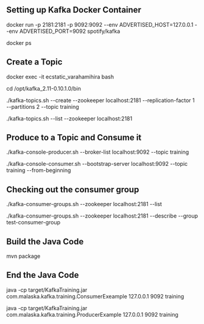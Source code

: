
## Setting up Kafka Docker Container
docker run -p 2181:2181 -p 9092:9092 --env ADVERTISED_HOST=127.0.0.1 --env ADVERTISED_PORT=9092 spotify/kafka

docker ps

## Create a Topic
docker exec -it ecstatic_varahamihira bash

cd /opt/kafka_2.11-0.10.1.0/bin

./kafka-topics.sh --create --zookeeper localhost:2181 --replication-factor 1 --partitions 2 --topic training

./kafka-topics.sh --list --zookeeper localhost:2181

## Produce to a Topic and Consume it
./kafka-console-producer.sh --broker-list localhost:9092 --topic training

./kafka-console-consumer.sh --bootstrap-server localhost:9092 --topic training --from-beginning

## Checking out the consumer group
./kafka-consumer-groups.sh --zookeeper localhost:2181 --list

./kafka-consumer-groups.sh --zookeeper localhost:2181 --describe --group test-consumer-group

## Build the Java Code
mvn package

## End the Java Code

java -cp target/KafkaTraining.jar com.malaska.kafka.training.ConsumerExeample 127.0.0.1 9092 training

java -cp target/KafkaTraining.jar com.malaska.kafka.training.ProducerExample 127.0.0.1 9092 training